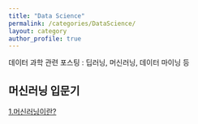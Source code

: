 ```yaml
---
title: "Data Science"
permalink: /categories/DataScience/
layout: category
author_profile: true
---
```

데이터 과학 관련 포스팅 : 딥러닝, 머신러닝, 데이터 마이닝 등

## 머신러닝 입문기
<a href = "https://kim-jin-seop.github.io/ml/Introduction_ML_1/" target ="_blank">1.머신러닝이란?</a>
